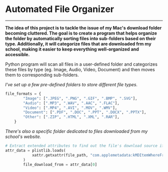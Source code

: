 # Automated File Organizer

---
**The idea of this project is to tackle the issue of my Mac's download folder becoming cluttered. The goal is to create a program that helps organize the folder by automatically sorting files into sub-folders based on their type. Additionally, it will categorize files that are downloaded frm my school, making it easier to keep everything well-organized and accessible.**

Python program will scan all files in a user-defined folder and categorizes these files by type (eg. Image, Audio, Video, Document) and then moves them to corresponding sub-folders.

*I've set up a few pre-defined folders to store different file types.*

```python
file_formats = {
        "Image": [".JPEG", ".PNG", ".GIF", ".BMP", ".SVG"],
        "Audio": [".MP3", ".WAV", ".AAC", ".FLAC"],
        "Video": [".MP4", ".AVI", ".MOV", ".WMV"],
        "Document": [".PDF", ".DOC", ".PPT", ".DOCX", ".PPTX"],
        "Other": [".ZIP", ".HTML", ".XML", ".RAR"],
    }
```

*There's also a specific folder dedicated to files downloaded from my school's website.* 

```python
# Extract extended attributes to find out the file's download source if available
attr_data = plistlib.loads(
            xattr.getxattr(file_path, "com.applemetadata:kMDItemWhereFroms")
        )
        file_download_from = attr_data[0]
```

